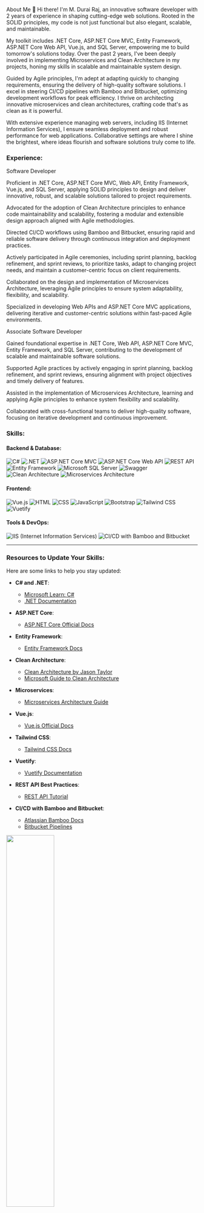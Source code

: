 About Me
👋 Hi there! I'm M. Durai Raj, an innovative software developer with 2 years of experience in shaping cutting-edge web solutions. Rooted in the SOLID principles, my code is not just functional but also elegant, scalable, and maintainable.

My toolkit includes .NET Core, ASP.NET Core MVC, Entity Framework, ASP.NET Core Web API, Vue.js, and SQL Server, empowering me to build tomorrow's solutions today. Over the past 2 years, I've been deeply involved in implementing Microservices and Clean Architecture in my projects, honing my skills in scalable and maintainable system design.

Guided by Agile principles, I'm adept at adapting quickly to changing requirements, ensuring the delivery of high-quality software solutions. I excel in steering CI/CD pipelines with Bamboo and Bitbucket, optimizing development workflows for peak efficiency. I thrive on architecting innovative microservices and clean architectures, crafting code that's as clean as it is powerful.

With extensive experience managing web servers, including IIS (Internet Information Services), I ensure seamless deployment and robust performance for web applications. Collaborative settings are where I shine the brightest, where ideas flourish and software solutions truly come to life.

### Experience:
Software Developer

Proficient in .NET Core, ASP.NET Core MVC, Web API, Entity Framework, Vue.js, and SQL Server, applying SOLID principles to design and deliver innovative, robust, and scalable solutions tailored to project requirements.

Advocated for the adoption of Clean Architecture principles to enhance code maintainability and scalability, fostering a modular and extensible design approach aligned with Agile methodologies.

Directed CI/CD workflows using Bamboo and Bitbucket, ensuring rapid and reliable software delivery through continuous integration and deployment practices.

Actively participated in Agile ceremonies, including sprint planning, backlog refinement, and sprint reviews, to prioritize tasks, adapt to changing project needs, and maintain a customer-centric focus on client requirements.

Collaborated on the design and implementation of Microservices Architecture, leveraging Agile principles to ensure system adaptability, flexibility, and scalability.

Specialized in developing Web APIs and ASP.NET Core MVC applications, delivering iterative and customer-centric solutions within fast-paced Agile environments.

Associate Software Developer

Gained foundational expertise in .NET Core, Web API, ASP.NET Core MVC, Entity Framework, and SQL Server, contributing to the development of scalable and maintainable software solutions.

Supported Agile practices by actively engaging in sprint planning, backlog refinement, and sprint reviews, ensuring alignment with project objectives and timely delivery of features.

Assisted in the implementation of Microservices Architecture, learning and applying Agile principles to enhance system flexibility and scalability.

Collaborated with cross-functional teams to deliver high-quality software, focusing on iterative development and continuous improvement.


### Skills:

#### Backend & Database:
![C#](https://img.shields.io/badge/c%23-%23239120.svg?style=for-the-badge&logo=c-sharp&logoColor=white) 
![.NET](https://img.shields.io/badge/.NET-5C2D91?style=for-the-badge&logo=.net&logoColor=white) 
![ASP.NET Core MVC](https://img.shields.io/badge/ASP.NET%20Core%20MVC-%235C2D91.svg?style=for-the-badge&logo=.net&logoColor=white) 
![ASP.NET Core Web API](https://img.shields.io/badge/ASP.NET%20Core%20Web%20API-%235C2D91.svg?style=for-the-badge&logo=.net&logoColor=white) 
![REST API](https://img.shields.io/badge/REST%20API-%235C2D91.svg?style=for-the-badge&logo=.net&logoColor=white)
![Entity Framework](https://img.shields.io/badge/Entity%20Framework-%23239120.svg?style=for-the-badge&logo=.net&logoColor=white) 
![Microsoft SQL Server](https://img.shields.io/badge/Microsoft%20SQL%20Server-CC2927?style=for-the-badge&logo=microsoft%20sql%20server&logoColor=white) 
![Swagger](https://img.shields.io/badge/-Swagger-%23Clojure?style=for-the-badge&logo=swagger&logoColor=white)
![Clean Architecture](https://img.shields.io/badge/Clean%20Architecture-%23000000.svg?style=for-the-badge&logoColor=white)
![Microservices Architecture](https://img.shields.io/badge/Microservices%20Architecture-%23000000.svg?style=for-the-badge&logo=docker&logoColor=white)

#### Frontend:
![Vue.js](https://img.shields.io/badge/Vue.js-%234FC08D.svg?style=for-the-badge&logo=vue.js&logoColor=white)
![HTML](https://img.shields.io/badge/html-%23E34F26.svg?style=for-the-badge&logo=html5&logoColor=white) 
![CSS](https://img.shields.io/badge/css-%231572B6.svg?style=for-the-badge&logo=css3&logoColor=white) 
![JavaScript](https://img.shields.io/badge/javascript-%23323330.svg?style=for-the-badge&logo=javascript&logoColor=%23F7DF1E) 
![Bootstrap](https://img.shields.io/badge/bootstrap-%23563D7C.svg?style=for-the-badge&logo=bootstrap&logoColor=white)
![Tailwind CSS](https://img.shields.io/badge/Tailwind%20CSS-%2338B2AC.svg?style=for-the-badge&logo=tailwind-css&logoColor=white)
![Vuetify](https://img.shields.io/badge/Vuetify-%231867C0.svg?style=for-the-badge&logo=vuetify&logoColor=white)

#### Tools & DevOps:
![IIS (Internet Information Services)](https://img.shields.io/badge/IIS-%235C2D91.svg?style=for-the-badge&logo=microsoft&logoColor=white)
![CI/CD with Bamboo and Bitbucket](https://img.shields.io/badge/CI/CD%20with%20Bamboo%20and%20Bitbucket-%23000000.svg?style=for-the-badge&logo=atlassian&logoColor=white) 

---

### Resources to Update Your Skills:
Here are some links to help you stay updated:

- **C# and .NET**:
  - [Microsoft Learn: C#](https://learn.microsoft.com/en-us/dotnet/csharp/)
  - [.NET Documentation](https://learn.microsoft.com/en-us/dotnet/)

- **ASP.NET Core**:
  - [ASP.NET Core Official Docs](https://learn.microsoft.com/en-us/aspnet/core/)

- **Entity Framework**:
  - [Entity Framework Docs](https://learn.microsoft.com/en-us/ef/)
  
- **Clean Architecture**:
  - [Clean Architecture by Jason Taylor](https://jasontaylor.dev/clean-architecture-getting-started/)
  - [Microsoft Guide to Clean Architecture](https://learn.microsoft.com/en-us/dotnet/architecture/modern-web-apps-azure/common-web-application-architectures)

- **Microservices**:
  - [Microservices Architecture Guide](https://learn.microsoft.com/en-us/dotnet/architecture/microservices/)

- **Vue.js**:
  - [Vue.js Official Docs](https://vuejs.org/guide/introduction.html)

- **Tailwind CSS**:
  - [Tailwind CSS Docs](https://tailwindcss.com/docs)

- **Vuetify**:
  - [Vuetify Documentation](https://vuetifyjs.com/en/getting-started/installation/)

- **REST API Best Practices**:
  - [REST API Tutorial](https://restfulapi.net/)

- **CI/CD with Bamboo and Bitbucket**:
  - [Atlassian Bamboo Docs](https://confluence.atlassian.com/bamboo/)
  - [Bitbucket Pipelines](https://support.atlassian.com/bitbucket-cloud/docs/get-started-with-bitbucket-pipelines/)



<!-- 
![](https://github-readme-streak-stats.herokuapp.com/?user=Durai1309&theme=city_light&hide_border=false)<br/> -->
<p><img width="50%" align="center" src="https://github-readme-streak-stats.herokuapp.com/?user=Durai1309&theme=city_light&hide_border=false"/>
<!-- ![](https://github-readme-stats.vercel.app/api/top-langs/?username=Durai1309&theme=city_light&hide_border=false&include_all_commits=false&count_private=false&layout=compact) -->
<p><img width="50%" align="center" src="https://github-readme-stats.vercel.app/api/top-langs/?username=Durai1309&theme=city_light&hide_border=false&include_all_commits=false&count_private=false&layout=compact"/>

<!-- Proudly created with GPRM ( https://gprm.itsvg.in ) -->
